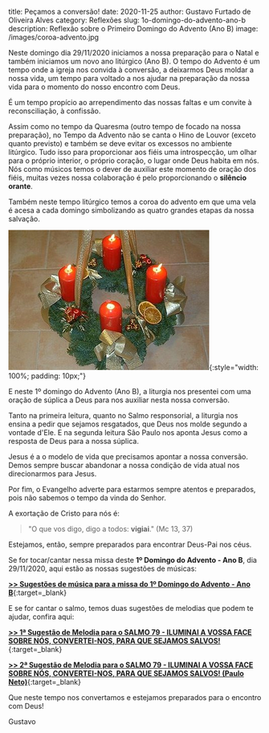 title: Peçamos a conversão!
date: 2020-11-25
author: Gustavo Furtado de Oliveira Alves
category: Reflexões
slug: 1o-domingo-do-advento-ano-b
description: Reflexão sobre o Primeiro Domingo do Advento (Ano B)
image: /images/coroa-advento.jpg

Neste domingo dia 29/11/2020 iniciamos a nossa preparação para o Natal e também iniciamos um novo ano litúrgico (Ano B).
O tempo do Advento é um tempo onde a igreja nos convida à conversão, a deixarmos Deus moldar a nossa vida, um tempo para voltado a nos ajudar na preparação da nossa vida para o momento do nosso encontro com Deus.

É um tempo propício ao arrependimento das nossas faltas e um convite à reconsciliação, à confissão.

Assim como no tempo da Quaresma (outro tempo de focado na nossa preparação), no Tempo da Advento não se canta o Hino de Louvor (exceto quanto previsto) e também se deve evitar os excessos no ambiente litúrgico.
Tudo isso para proporcionar aos fiéis uma introspecção, um olhar para o próprio interior, o próprio coração, o lugar onde Deus habita em nós. Nós como músicos temos o dever de auxiliar este momento de oração dos fiéis, muitas vezes nossa colaboração é pelo proporcionando o **silêncio orante**.

Também neste tempo litúrgico temos a coroa do advento em que uma vela é acesa a cada domingo simbolizando as quatro grandes etapas da nossa salvação.

![A Coroa do Advento](/images/coroa-advento.jpg){:style="width: 100%; padding: 10px;"}

E neste 1º domingo do Advento (Ano B), a liturgia nos presentei com uma oração de súplica a Deus para nos auxiliar nesta nossa conversão. 

Tanto na primeira leitura, quanto no Salmo responsorial, a liturgia nos ensina a pedir que sejamos resgatados, que Deus nos molde segundo a vontade d'Ele. E na segunda leitura São Paulo nos aponta Jesus como a resposta de Deus para a nossa súplica.

Jesus é a o modelo de vida que precisamos apontar a nossa conversão.
Demos sempre buscar abandonar a nossa condição de vida atual nos direcionarmos para Jesus.

Por fim, o Evangelho adverte para estarmos sempre atentos e preparados, pois não sabemos o tempo da vinda do Senhor.

A exortação de Cristo para nós é:

> "O que vos digo, digo a todos: **vigiai**." (Mc 13, 37)

Estejamos, então, sempre preparados para encontrar Deus-Pai nos céus.

Se for tocar/cantar nessa missa deste **1º Domingo do Advento - Ano B**, dia 29/11/2020,
aqui estão as nossas sugestões de músicas:

[**>> Sugestões de música para a missa do 1º Domingo do Advento - Ano B**](https://musicasparamissa.com.br/sugestoes-para/1o-domingo-do-advento-ano-b/){:target=\_blank}

E se for cantar o salmo, temos duas sugestões de melodias que podem te ajudar, confira aqui:

[**>> 1ª Sugestão de Melodia para o SALMO 79 - ILUMINAI A VOSSA FACE SOBRE NÓS, CONVERTEI-NOS, PARA QUE SEJAMOS SALVOS!**](https://musicasparamissa.com.br/musica/salmo-79-iluminai-vossa-face-sobre-nos-convertei-nos-para-que-sejamos-salvos/){:target=\_blank}

[**>> 2ª Sugestão de Melodia para o SALMO 79 - ILUMINAI A VOSSA FACE SOBRE NÓS, CONVERTEI-NOS, PARA QUE SEJAMOS SALVOS! (Paulo Neto)**](https://musicasparamissa.com.br/musica/salmo-79-iluminai-vossa-face-sobre-nos-paulo-neto/){:target=\_blank}

Que neste tempo nos convertamos e estejamos preparados para o encontro com Deus!

Gustavo






